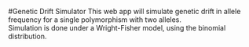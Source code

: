 #Genetic Drift Simulator
This web app will simulate genetic drift in allele frequency for a single polymorphism with two alleles.
<br>Simulation is done under a Wright-Fisher model, using the binomial distribution.

